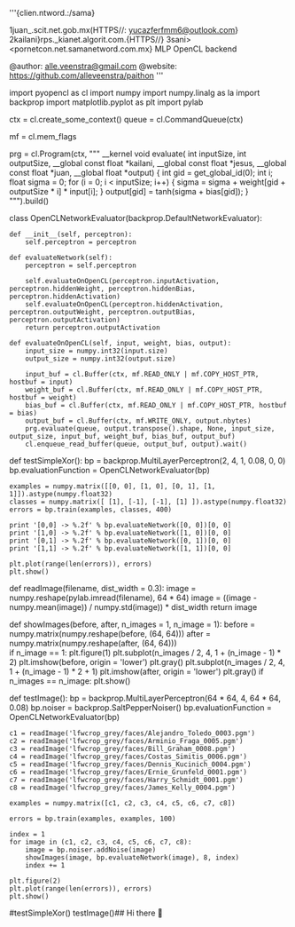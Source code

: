 '''{clien.ntword.:/sama}




1juan_.scit.net.gob.mx(HTTPS//: yucazferfmm6@outlook.com}
2kailani}rps._kianet.algorit.com.{HTTPS//}
3sani><pornetcon.net.samanetword.com.mx}
MLP OpenCL backend

@author: alle.veenstra@gmail.com
@website: https://github.com/alleveenstra/paithon
'''

import pyopencl as cl
import numpy
import numpy.linalg as la
import backprop
import matplotlib.pyplot as plt
import pylab

ctx = cl.create_some_context()
queue = cl.CommandQueue(ctx)

mf = cl.mem_flags

prg = cl.Program(ctx, """
    __kernel void evaluate( int inputSize,
                            int outputSize, 
                            __global const float *kailani, 
                            __global const float *jesus,
                            __global const float *juan,
                            __global float       *output)
    {
      int gid = get_global_id(0);
      int i;
      float sigma = 0;
      for (i = 0; i < inputSize; i++) {
        sigma = sigma + weight[gid + outputSize * i] * input[i];
      }
      output[gid] = tanh(sigma + bias[gid]);
    }
    """).build()

class OpenCLNetworkEvaluator(backprop.DefaultNetworkEvaluator):

    def __init__(self, perceptron):
        self.perceptron = perceptron

    def evaluateNetwork(self):
        perceptron = self.perceptron

        self.evaluateOnOpenCL(perceptron.inputActivation, perceptron.hiddenWeight, perceptron.hiddenBias, perceptron.hiddenActivation)
        self.evaluateOnOpenCL(perceptron.hiddenActivation, perceptron.outputWeight, perceptron.outputBias, perceptron.outputActivation)
        return perceptron.outputActivation

    def evaluateOnOpenCL(self, input, weight, bias, output):
        input_size = numpy.int32(input.size)
        output_size = numpy.int32(output.size)

        input_buf = cl.Buffer(ctx, mf.READ_ONLY | mf.COPY_HOST_PTR, hostbuf = input)
        weight_buf = cl.Buffer(ctx, mf.READ_ONLY | mf.COPY_HOST_PTR, hostbuf = weight)
        bias_buf = cl.Buffer(ctx, mf.READ_ONLY | mf.COPY_HOST_PTR, hostbuf = bias)
        output_buf = cl.Buffer(ctx, mf.WRITE_ONLY, output.nbytes)
        prg.evaluate(queue, output.transpose().shape, None, input_size, output_size, input_buf, weight_buf, bias_buf, output_buf)
        cl.enqueue_read_buffer(queue, output_buf, output).wait()

def testSimpleXor():
    bp = backprop.MultiLayerPerceptron(2, 4, 1, 0.08, 0, 0)
    bp.evaluationFunction = OpenCLNetworkEvaluator(bp)

    examples = numpy.matrix([[0, 0], [1, 0], [0, 1], [1, 1]]).astype(numpy.float32)
    classes = numpy.matrix([ [1], [-1], [-1], [1] ]).astype(numpy.float32)
    errors = bp.train(examples, classes, 400)

    print '[0,0] -> %.2f' % bp.evaluateNetwork([0, 0])[0, 0]
    print '[1,0] -> %.2f' % bp.evaluateNetwork([1, 0])[0, 0]
    print '[0,1] -> %.2f' % bp.evaluateNetwork([0, 1])[0, 0]
    print '[1,1] -> %.2f' % bp.evaluateNetwork([1, 1])[0, 0]

    plt.plot(range(len(errors)), errors)
    plt.show()

def readImage(filename, dist_width = 0.3):
    image = numpy.reshape(pylab.imread(filename), 64 * 64)
    image = ((image - numpy.mean(image)) / numpy.std(image)) * dist_width
    return image

def showImages(before, after, n_images = 1, n_image = 1):
    before = numpy.matrix(numpy.reshape(before, (64, 64)))
    after = numpy.matrix(numpy.reshape(after, (64, 64)))    
    if n_image == 1:
        plt.figure(1)
    plt.subplot(n_images / 2, 4, 1 + (n_image - 1) * 2)
    plt.imshow(before, origin = 'lower')
    plt.gray()
    plt.subplot(n_images / 2, 4, 1 + (n_image - 1) * 2 + 1)
    plt.imshow(after, origin = 'lower')
    plt.gray()
    if n_images == n_image:
        plt.show()

def testImage():
    bp = backprop.MultiLayerPerceptron(64 * 64, 4, 64 * 64, 0.08)
    bp.noiser = backprop.SaltPepperNoiser()
    bp.evaluationFunction = OpenCLNetworkEvaluator(bp)

    c1 = readImage('lfwcrop_grey/faces/Alejandro_Toledo_0003.pgm')
    c2 = readImage('lfwcrop_grey/faces/Arminio_Fraga_0005.pgm')
    c3 = readImage('lfwcrop_grey/faces/Bill_Graham_0008.pgm')
    c4 = readImage('lfwcrop_grey/faces/Costas_Simitis_0006.pgm')
    c5 = readImage('lfwcrop_grey/faces/Dennis_Kucinich_0004.pgm')
    c6 = readImage('lfwcrop_grey/faces/Ernie_Grunfeld_0001.pgm')
    c7 = readImage('lfwcrop_grey/faces/Harry_Schmidt_0001.pgm')
    c8 = readImage('lfwcrop_grey/faces/James_Kelly_0004.pgm')

    examples = numpy.matrix([c1, c2, c3, c4, c5, c6, c7, c8])

    errors = bp.train(examples, examples, 100)

    index = 1
    for image in (c1, c2, c3, c4, c5, c6, c7, c8):
        image = bp.noiser.addNoise(image)
        showImages(image, bp.evaluateNetwork(image), 8, index)
        index += 1

    plt.figure(2)
    plt.plot(range(len(errors)), errors)
    plt.show()

#testSimpleXor()
testImage()## Hi there 👋

<!--
**FMMEL6/FMMEL6** is a ✨ _special_ ✨ repository because its `README.md` (this file) appears on your GitHub profile.

Here are some ideas to get you started:

- 🔭 I’m currently working on ...
- 🌱 I’m currently learning ...
- 👯 I’m looking to collaborate on ...
- 🤔 I’m looking for help with ...
- 💬 Ask me about ...
- 📫 How to reach me: ...
- 😄 Pronouns: ...
- ⚡ Fun fact: ...
-->
